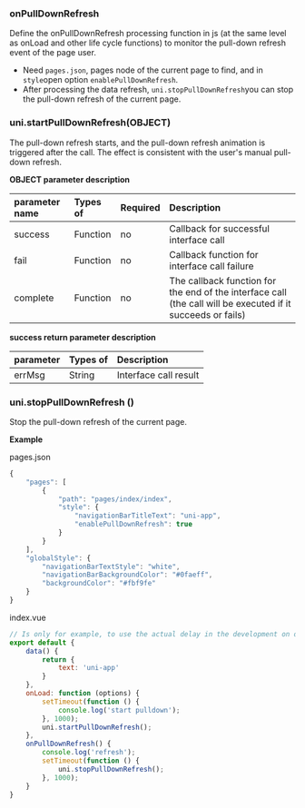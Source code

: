 ### onPullDownRefresh

Define the onPullDownRefresh processing function in js (at the same level as onLoad and other life cycle functions) to monitor the pull-down refresh event of the page user.

- Need `pages.json`, pages node of the current page to find, and in `style`open option `enablePullDownRefresh`.
- After processing the data refresh, `uni.stopPullDownRefresh`you can stop the pull-down refresh of the current page.

### uni.startPullDownRefresh(OBJECT)

The pull-down refresh starts, and the pull-down refresh animation is triggered after the call. The effect is consistent with the user's manual pull-down refresh.

**OBJECT parameter description**

| parameter name | Types of | Required | Description                                                  |
| :------------- | :------- | :------- | :----------------------------------------------------------- |
| success        | Function | no       | Callback for successful interface call                       |
| fail           | Function | no       | Callback function for interface call failure                 |
| complete       | Function | no       | The callback function for the end of the interface call (the call will be executed if it succeeds or fails) |

**success return parameter description**

| parameter | Types of | Description           |
| :-------- | :------- | :-------------------- |
| errMsg    | String   | Interface call result |

### uni.stopPullDownRefresh ()

Stop the pull-down refresh of the current page.

**Example**

pages.json

```javascript
{
    "pages": [
        {
            "path": "pages/index/index",
            "style": {
                "navigationBarTitleText": "uni-app",
                "enablePullDownRefresh": true
            }
        }
    ],
    "globalStyle": {
        "navigationBarTextStyle": "white",
        "navigationBarBackgroundColor": "#0faeff",
        "backgroundColor": "#fbf9fe"
    }
}
```

index.vue

```javascript
// Is only for example, to use the actual delay in the development on demand
export default {
    data() {
        return {
            text: 'uni-app'
        }
    },
    onLoad: function (options) {
        setTimeout(function () {
            console.log('start pulldown');
        }, 1000);
        uni.startPullDownRefresh();
    },
    onPullDownRefresh() {
        console.log('refresh');
        setTimeout(function () {
            uni.stopPullDownRefresh();
        }, 1000);
    }
}
```
